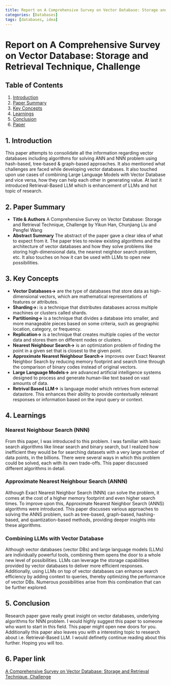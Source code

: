 ```yaml
---
title: Report on A Comprehensive Survey on Vector Database: Storage and Retrieval Technique, Challenge
categories: [Databases]
tags: [databases, idea]     
---
```


# Report on A Comprehensive Survey on Vector Database: Storage and Retrieval Technique, Challenge

## Table of Contents
1. [Introduction](#1-introduction)
2. [Paper Summary](#2-paper-summary)
3. [Key Concepts](#3-key-concepts)
4. [Learnings](#4-learnings)
5. [Conclusion](#5-conclusion)
6. [Paper](#6-paper-link)

## 1. Introduction
This paper attempts to consolidate all the information regarding vector databases including algorithms for solving ANN and NNN problem using hash-based, tree-based & graph-based approaches. 
It also mentioned what challenges are faced while developing vector databases.
It also touched upon use cases of combining Large Language Models with Vector Database and vice versa, how they can help each other in generating value.
At last it introduced Retrieval-Based LLM which is enhancement of LLMs and hot topic of research. 

## 2. Paper Summary
- **Title & Authors** 
A Comprehensive Survey on Vector Database: Storage and Retrieval Technique, Challenge by Yikun Han, Chunjiang Liu and Pengfei Wang
- **Abstract Summary**
The abstract of the paper gave a clear idea of what to expect from it. The paper tries to review existing algorithms and the architecture of vector databases and how they solve problems like storing high-dimensional data, the nearest neighbor search problem, etc. It also touches on how it can be used with LLMs to open new possibilities. 

## 3. Key Concepts
- **Vector Databases->** are the type of databases that store data as high-dimensional vectors, which are mathematical representations of features or attributes.
- **Sharding->:** is a technique that distributes databases across multiple machines or clusters called shards.
- **Partitioning->** is a technique that divides a database into smaller, and more manageable pieces based on some criteria, such as geographic location, category, or frequency. 
- **Replication->** is a technique that creates multiple copies of the vector data and stores them on different nodes or clusters.
- **Nearest Neighbour Search->** is an optimization problem of finding the point in a given set that is closest to the given point.
- **Approximate Nearest Neighbour Search->** improves over Exact Nearest Neighbor Search by reducing memory footprint and search time through the comparison of binary codes instead of original vectors.
- **Large Language Models->** are advanced artificial intelligence systems designed to process and generate human-like text based on vast amounts of data.
- **Retrival Based LLM->** is language model which retrives from external datastore. This enhances their ability to provide contextually relevant responses or information based on the input query or context.

## 4. Learnings

### Nearest Neighbour Search (NNN)
From this paper, I was introduced to this problem. I was familiar with basic search algorithms like linear search and binary search, but I realized how inefficient they would be for searching datasets with a very large number of data points, in the billions. There were several ways in which this problem could be solved, each with its own trade-offs. This paper discussed different algorithms in detail.

### Approximate Nearest Neighbour Search (ANNN)
Although Exact Nearest Neighbor Search (NNN) can solve the problem, it comes at the cost of a higher memory footprint and even higher search times. To improve upon this, Approximate Nearest Neighbor Search (ANNS) algorithms were introduced. This paper discusses various approaches to solving the ANNS problem, such as tree-based, graph-based, hashing-based, and quantization-based methods, providing deeper insights into these algorithms.

### Combining LLMs with Vector Database
Although vector databases (vector DBs) and large language models (LLMs) are individually powerful tools, combining them opens the door to a whole new level of possibilities. LLMs can leverage the storage capabilities provided by vector databases to deliver more efficient responses. Additionally, using LLMs on top of vector databases can enhance search efficiency by adding context to queries, thereby optimizing the performance of vector DBs. Numerous possibilities arise from this combination that can be further explored.

## 5. Conclusion
Research paper gave really great insight on vector databases, underlying algorithms for NNN problem. I would highly suggest this paper to someone who want to start in this field. This paper might open new doors for you. Additionally this paper also leaves you with a interesting topic to research about i.e. Retrieval-Based LLM. I would definetly continue reading about this further. Hoping you will too. 

## 6. Paper link 
[A Comprehensive Survey on Vector Database: Storage and Retrieval Technique, Challenge](../PDF/A%20Comprehensive%20Survey%20on%20Vector%20Database_%20Storage%20and%20Retrieval%20Technique,%20Challenge.pdf)
